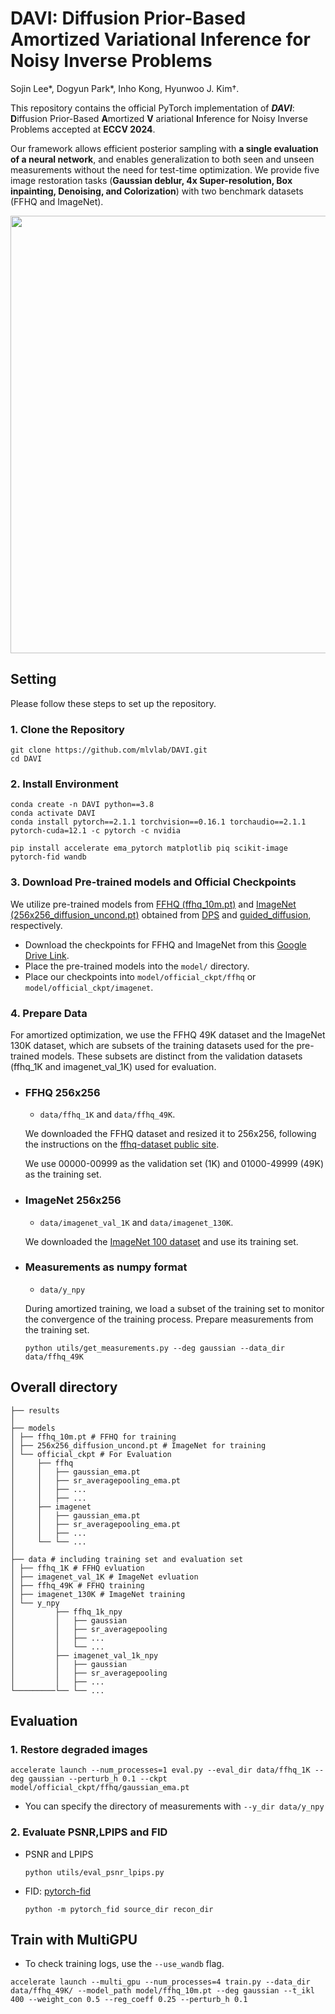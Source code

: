 # DAVI: Diffusion Prior-Based Amortized Variational Inference for Noisy Inverse Problems

<!-- ** [Paper] ()** -->

Sojin Lee*, Dogyun Park*, Inho Kong, Hyunwoo J. Kim†.

This repository contains the official PyTorch implementation of **_DAVI_**: **D**iffusion Prior-Based **A**mortized **V** ariational **I**nference for Noisy Inverse Problems accepted at **ECCV 2024**.

Our framework allows efficient posterior sampling with **a single evaluation of a neural network**, and enables generalization to both seen and unseen measurements without the need for test-time optimization. We provide five image restoration tasks (**Gaussian deblur, 4x Super-resolution, Box inpainting, Denoising, and Colorization**) with two benchmark datasets (FFHQ and ImageNet).

<div align="center">
  <img src="asset/main.png" width="700px" />
</div>

## Setting

Please follow these steps to set up the repository.

### 1. Clone the Repository

```
git clone https://github.com/mlvlab/DAVI.git
cd DAVI
```

### 2. Install Environment

```
conda create -n DAVI python==3.8
conda activate DAVI
conda install pytorch==2.1.1 torchvision==0.16.1 torchaudio==2.1.1 pytorch-cuda=12.1 -c pytorch -c nvidia

```

```
pip install accelerate ema_pytorch matplotlib piq scikit-image pytorch-fid wandb
```

### 3. Download Pre-trained models and Official Checkpoints

We utilize pre-trained models from [FFHQ (ffhq_10m.pt)](https://drive.google.com/drive/folders/1jElnRoFv7b31fG0v6pTSQkelbSX3xGZh) and [ImageNet (256x256_diffusion_uncond.pt)](https://openaipublic.blob.core.windows.net/diffusion/jul-2021/256x256_diffusion_uncond.pt) obtained from [DPS](https://github.com/DPS2022/diffusion-posterior-sampling?tab=readme-ov-file) and [guided_diffusion](https://github.com/openai/guided-diffusion), respectively.

- Download the checkpoints for FFHQ and ImageNet from this [Google Drive Link](https://drive.google.com/drive/folders/1h8vKYwTYSshljBuW9NdBRJQSp_HBPZdA).
- Place the pre-trained models into the `model/` directory.
- Place our checkpoints into `model/official_ckpt/ffhq` or `model/official_ckpt/imagenet`.

### 4. Prepare Data

For amortized optimization, we use the FFHQ 49K dataset and the ImageNet 130K dataset, which are subsets of the training datasets used for the pre-trained models. These subsets are distinct from the validation datasets (ffhq_1K and imagenet_val_1K) used for evaluation.

- ### FFHQ 256x256

  - `data/ffhq_1K` and `data/ffhq_49K`.

  We downloaded the FFHQ dataset and resized it to 256x256, following the instructions on the [ffhq-dataset
  public site](https://github.com/NVlabs/ffhq-dataset).

  We use 00000-00999 as the validation set (1K) and 01000-49999 (49K) as the training set.

- ### ImageNet 256x256

  - `data/imagenet_val_1K` and `data/imagenet_130K`.

  We downloaded the [ImageNet 100 dataset](https://www.kaggle.com/datasets/ambityga/imagenet100) and use its training set.

- ### Measurements as numpy format

  - `data/y_npy`

  During amortized training, we load a subset of the training set to monitor the convergence of the training process. Prepare measurements from the training set.

  ```
  python utils/get_measurements.py --deg gaussian --data_dir data/ffhq_49K
  ```

## Overall directory

```
├── results
│
├── models
│ ├── ffhq_10m.pt # FFHQ for training
│ ├── 256x256_diffusion_uncond.pt # ImageNet for training
│ └── official_ckpt # For Evaluation
│     ├── ffhq
│     │   ├── gaussian_ema.pt
│     │   ├── sr_averagepooling_ema.pt
│     │   ├── ...
│     │   ├── ...
│     ├── imagenet
│     │   ├── gaussian_ema.pt
│     │   ├── sr_averagepooling_ema.pt
│     │   ├── ...
│     └── └── ...
│
├── data # including training set and evaluation set
│ ├── ffhq_1K # FFHQ evluation
│ ├── imagenet_val_1K # ImageNet evluation
│ ├── ffhq_49K # FFHQ training
│ ├── imagenet_130K # ImageNet training
│ └── y_npy
│         ├── ffhq_1k_npy
│         │   ├── gaussian
│         │   ├── sr_averagepooling
│         │   ├── ...
│         │   └── ...
│         ├── imagenet_val_1k_npy
│         │   ├── gaussian
│         │   ├── sr_averagepooling
│         │   ├── ...
└─────────└── └── ...
```

## Evaluation

### 1. Restore degraded images

```
accelerate launch --num_processes=1 eval.py --eval_dir data/ffhq_1K --deg gaussian --perturb_h 0.1 --ckpt model/official_ckpt/ffhq/gaussian_ema.pt
```

- You can specify the directory of measurements with `--y_dir data/y_npy`

### 2. Evaluate PSNR,LPIPS and FID

- PSNR and LPIPS
  ```
  python utils/eval_psnr_lpips.py
  ```
- FID: [pytorch-fid](https://github.com/mseitzer/pytorch-fid)
  ```
  python -m pytorch_fid source_dir recon_dir
  ```

## Train with MultiGPU

- To check training logs, use the `--use_wandb` flag.

```
accelerate launch --multi_gpu --num_processes=4 train.py --data_dir data/ffhq_49K/ --model_path model/ffhq_10m.pt --deg gaussian --t_ikl 400 --weight_con 0.5 --reg_coeff 0.25 --perturb_h 0.1
```
